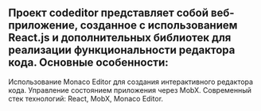 ## Проект codeditor представляет собой веб-приложение, созданное с использованием React.js и дополнительных библиотек для реализации функциональности редактора кода. Основные особенности:

Использование Monaco Editor для создания интерактивного редактора кода.
Управление состоянием приложения через MobX.
Современный стек технологий: React, MobX, Monaco Editor.
